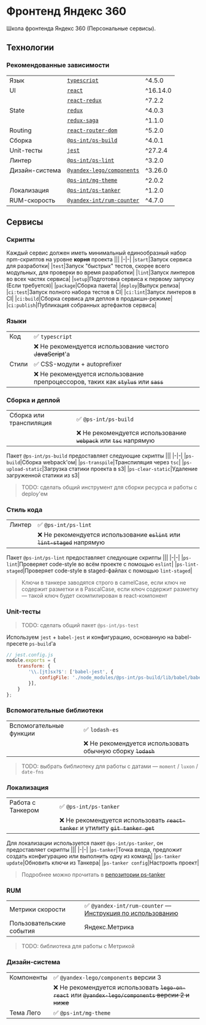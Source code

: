 # Фронтенд Яндекс 360

Школа фронтенда Яндекс 360 (Персональные сервисы).

## Технологии

### Рекомендованные зависимости
||||
|-|-|-|
|Язык|[`typescript`](https://www.npmjs.com/package/typescript)|^4.5.0|
|UI|[`react`](https://www.npmjs.com/package/react)|^16.14.0|
||[`react-redux`](https://www.npmjs.com/package/react-redux)|^7.2.2|
|State|[`redux`](https://www.npmjs.com/package/redux)|^4.0.3|
||[`redux-saga`](https://www.npmjs.com/package/redux-saga)|^1.1.0|
|Routing|[`react-router-dom`](https://www.npmjs.com/package/react-router-dom)|^5.2.0|
|Сборка|[`@ps-int/ps-build`](../../../yandex360/frontend/packages/ps-build)|^4.0.1|
|Unit-тесты|[`jest`](https://www.npmjs.com/package/jest)|^27.2.4|
|Линтер|[`@ps-int/ps-lint`](../../../yandex360/frontend/packages/ps-lint)|^3.2.0|
|Дизайн-система|[`@yandex-lego/components`](https://lego.yandex-team.ru/lego-components/)|^3.26.0|
||[`@ps-int/mg-theme`](../../../yandex360/frontend/packages/mg-theme)|^2.0.2|
|Локализация|[`@ps-int/ps-tanker`](../../../yandex360/frontend/packages/ps-tanker)|^1.2.0|
|RUM-скорость|[`@yandex-int/rum-counter`](https://a.yandex-team.ru/arc_vcs/frontend/packages/rum-counter)|^4.7.0|

## Сервисы

### Скрипты

Каждый сервис должен иметь минимальный единообразный набор npm-скриптов на уровне **корня** проекта
|||
|-|-|
|`start`|Запуск сервиса для разработки|
|`test`|Запуск "быстрых" тестов, скорее всего модульных, для проверки во время разработки|
|`lint`|Запуск линтеров во всех частях сервиса|
|`setup`|Подготовка сервиса к первому запуску (Если требуется)|
|`package`|Сборка пакета|
|`deploy`|Выпуск релиза|
|`ci:test`|Запуск полного набора тестов в CI|
|`ci:lint`|Запуск линтеров в CI|
|`ci:build`|Сборка сервиса для деплоя в продакшн-режиме|
|`ci:publish`|Публикация собранных артефактов сервиса|

### Языки
|||
|-|-|
|Код|✅ `typescript`|
||❌ Не рекомендуется использование чистого ~~JavaScript~~'а|
|Стили|✅ CSS-модули + autoprefixer|
||❌ Не рекомендуется использование препроцессоров, таких как ~~`stylus`~~ или ~~`sass`~~|

### Cборка и деплой
|||
|-|-|
|Сборка или транспиляция|✅ `@ps-int/ps-build`|
||❌ Не рекомендуется использование ~~`webpack`~~ или ~~`tsc`~~ напрямую|

Пакет `@ps-int/ps-build` предоставляет следующие скрипты
|||
|-|-|
|`ps-build`|Сборка webpack'ом|
|`ps-transpile`|Транспиляция через `tsc`|
|`ps-upload-static`|Загрузка статики проекта в s3|
|`ps-clear-static`|Удаление загруженной статики из s3|

> TODO: сделать общий инструмент для сборки ресурса и работы с deploy'ем

### Стиль кода
|||
|-|-|
|Линтер|✅ `@ps-int/ps-lint`|
||❌ Не рекомендуется использование ~~`eslint`~~ или ~~`lint-staged`~~ напрямую|

Пакет `@ps-int/ps-lint` предоставляет следующие скрипты
|||
|-|-|
|`ps-lint`|Проверяет code-style во всём проекте с помощью `eslint`|
|`ps-lint-staged`|Проверяет code-style в staged-файлах с помощью `lint-staged`|

> Ключи в танкере заводятся строго в camelCase, если ключ не содержит разметки и в PascalCase, если ключ содержит разметку — такой ключ будет скомпилирован в react-компонент

### Unit-тесты
> TODO: сделать общий пакет `@ps-int/ps-test`

Используем `jest` + `babel-jest` и конфигурацию, основанную на babel-пресете `ps-build`'а
```javascript
// jest.config.js
module.exports = {
    transform: {
        '\\.[jt]sx?$': ['babel-jest', {
            configFile: './node_modules/@ps-int/ps-build/lib/babel/babel.config.js',
        }],
    }
};
```

### Вспомогательные библиотеки
|||
|-|-|
|Вспомогательные функции|✅ `lodash-es`|
||❌ Не рекомендуется использовать обычную сборку ~~`lodash`~~|

> TODO: выбрать библиотеку для работы с датами — `moment` / `luxon` / `date-fns`

### Локализация
|||
|-|-|
|Работа с Танкером|✅ `@ps-int/ps-tanker`|
||❌ Не рекомендуется использовать ~~`react-tanker`~~ и утилиту ~~`git tanker get`~~|

Для локализации используется пакет `@ps-int/ps-tanker`, он предоставляет скрипты
|||
|-|-|
|`ps-tanker`|Точка входа, предложит создать конфигурацию или выполнить одну из команд|
|`ps-tanker update`|Обновить ключи из Танкера|
|`ps-tanker config`|Настроить проект|

> Подробнее можно прочитать в [репозитории ps-tanker](../../../yandex360/frontend/packages/ps-tanker)

### RUM
|||
|-|-|
|Метрики скорости|✅ `@yandex-int/rum-counter` — [Инструкция по использованию](https://wiki.yandex-team.ru/velocity/rum/)|
|Пользовательские события|Яндекс.Метрика|

> TODO: библиотека для работы с Метрикой

### Дизайн-система
|||
|-|-|
|Компоненты|✅ `@yandex-lego/components` версии 3 |
||❌ Не рекомендуется использовать ~~`lego-on-react`~~ или ~~`@yandex-lego/components` версии 2 и ниже~~|
|Тема Лего|✅ `@ps-int/mg-theme`|
